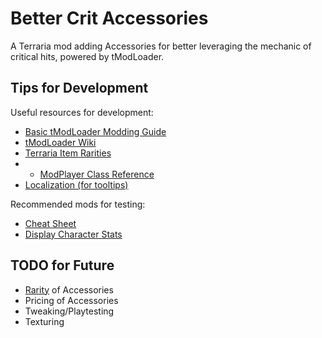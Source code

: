 # Better Crit Accessories

A Terraria mod adding Accessories for better leveraging the mechanic of critical hits, powered by tModLoader.

## Tips for Development

Useful resources for development:

* [Basic tModLoader Modding Guide](https://github.com/tModLoader/tModLoader/wiki/Basic-tModLoader-Modding-Guide)
* [tModLoader Wiki](https://github.com/tModLoader/tModLoader/wiki)
* [Terraria Item Rarities](https://terraria.wiki.gg/wiki/Rarity)
* * [ModPlayer Class Reference](https://docs.tmodloader.net/docs/1.4-preview/class_terraria_1_1_mod_loader_1_1_mod_player.html)
* [Localization (for tooltips)](https://github.com/tModLoader/tModLoader/wiki/Localization#existing-item-tooltips)

Recommended mods for testing:

* [Cheat Sheet](https://steamcommunity.com/sharedfiles/filedetails/?id=2563784437)
* [Display Character Stats](https://steamcommunity.com/sharedfiles/filedetails/?id=3033200611)

## TODO for Future

* [Rarity](https://terraria.wiki.gg/wiki/Rarity) of Accessories
* Pricing of Accessories
* Tweaking/Playtesting
* Texturing